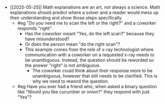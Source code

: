 - [[2025-05-25]] Math explanations are an art, not always a science. Math explanations should predict where a solver and a reader would mess up their understanding and show those steps specifically.
	- #eg "Do you need me to scan the left or the right?" and a coworker responds "right".
		- Has the coworker meant "Yes, do the left scan?" because they have misunderstood?
		- Or does the person mean "do the right scan"?
		- This example comes from the role of x-ray technologist where communication with a coworker on a requested x-ray needs to be unambiguous. Instead, the question should be reworded so the answer "right" is not ambiguous.
			- The coworker could think about their response more to be unambiguous, however that still needs to be clarified. This is why we need to reword the question.
	- #eg Have you ever had a friend who, when asked a binary question like "Would you like cucumber or onion?" they respond with just "Yes"?